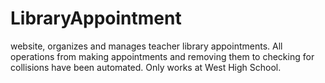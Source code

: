 # LibraryAppointment
website, organizes and manages teacher library appointments. All operations from making appointments and removing them to checking for collisions have been automated. Only works at West High School.
